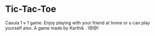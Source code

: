 # Tic-Tac-Toe
Casula 1 v 1 game. Enjoy playing with your friend at home or u can play yourself also. A game made by Karthik . !@@!
